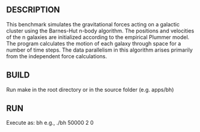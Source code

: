 ## DESCRIPTION

This benchmark simulates the gravitational forces acting on a galactic cluster using the Barnes-Hut n-body algorithm. 
The positions and velocities of the n galaxies are initialized according to the empirical Plummer model. 
The program calculates the motion of each galaxy through space for a number of time steps. 
The data parallelism in this algorithm arises primarily from the independent force calculations.

## BUILD

Run make in the root directory or in the source folder (e.g. apps/bh)

## RUN

Execute as: bh <bodies> <timesteps> <deviceid>
e.g., ./bh 50000 2 0
